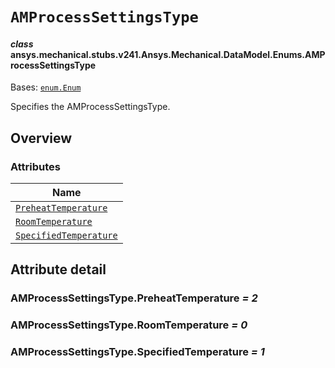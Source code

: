 <!-- vale off -->

<a id="amprocesssettingstype"></a>

# `AMProcessSettingsType`

<a id="ansys.mechanical.stubs.v241.Ansys.Mechanical.DataModel.Enums.AMProcessSettingsType"></a>

#### *class* ansys.mechanical.stubs.v241.Ansys.Mechanical.DataModel.Enums.AMProcessSettingsType

Bases: [`enum.Enum`](https://docs.python.org/3/library/enum.html#enum.Enum)

Specifies the AMProcessSettingsType.

<!-- !! processed by numpydoc !! -->

<a id="overview"></a>

## Overview

### Attributes

| Name |
| ----------------------------------------------------------------------- |
| [`PreheatTemperature`](#AMProcessSettingsType.PreheatTemperature) |
| [`RoomTemperature`](#AMProcessSettingsType.RoomTemperature) |
| [`SpecifiedTemperature`](#AMProcessSettingsType.SpecifiedTemperature) |

<a id="attribute-detail"></a>

## Attribute detail

<a id="AMProcessSettingsType.PreheatTemperature"></a>

### AMProcessSettingsType.PreheatTemperature *= 2*

<a id="AMProcessSettingsType.RoomTemperature"></a>

### AMProcessSettingsType.RoomTemperature *= 0*

<a id="AMProcessSettingsType.SpecifiedTemperature"></a>

### AMProcessSettingsType.SpecifiedTemperature *= 1*

<!-- vale on -->
